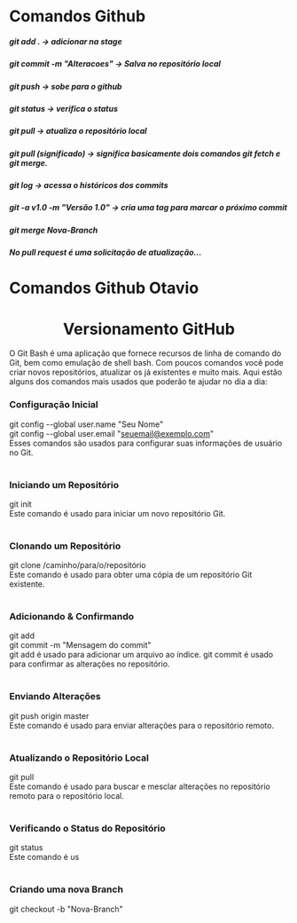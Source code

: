 # Comandos Github

##### git add . -> adicionar na stage
##### git commit -m "Alteracoes" -> Salva no repositório local
##### git push -> sobe para o github
##### git status -> verifica o status
##### git pull -> atualiza o repositório local
##### git pull (significado) -> significa basicamente dois comandos git fetch e git merge.
##### git log -> acessa o históricos dos commits
##### git -a v1.0 -m "Versão 1.0" -> cria uma tag para marcar o próximo commit

##### git merge Nova-Branch 

##### No pull request é uma solicitação de atualização...


# Comandos Github Otavio

<h1 align="center">Versionamento GitHub</h1>

O Git Bash é uma aplicação que fornece recursos de linha de comando do Git, bem como emulação de shell bash. Com poucos comandos você pode criar novos repositórios, atualizar os já existentes e muito mais. Aqui estão alguns dos comandos mais usados que poderão te ajudar no dia a dia:

### Configuração Inicial<br>
git config --global user.name "Seu Nome" <br>
git config --global user.email "seuemail@exemplo.com" <br>
Esses comandos são usados para configurar suas informações de usuário no Git. <br>
<br>
### Iniciando um Repositório <br>
git init <br>
Este comando é usado para iniciar um novo repositório Git. <br>
<br>
### Clonando um Repositório <br>
git clone /caminho/para/o/repositório <br>
Este comando é usado para obter uma cópia de um repositório Git existente. <br>
<br>
### Adicionando & Confirmando <br>
git add <arquivo> <br>
git commit -m "Mensagem do commit" <br>
git add é usado para adicionar um arquivo ao índice. git commit é usado para confirmar as alterações no repositório.<br>
<br>
### Enviando Alterações <br>
git push origin master <br>
Este comando é usado para enviar alterações para o repositório remoto. <br>
<br>
### Atualizando o Repositório Local <br>
git pull <br>
Este comando é usado para buscar e mesclar alterações no repositório remoto para o repositório local. <br>
<br>
### Verificando o Status do Repositório <br>
git status <br>
Este comando é us <br>
<br>
### Criando uma nova Branch
git checkout -b "Nova-Branch"



